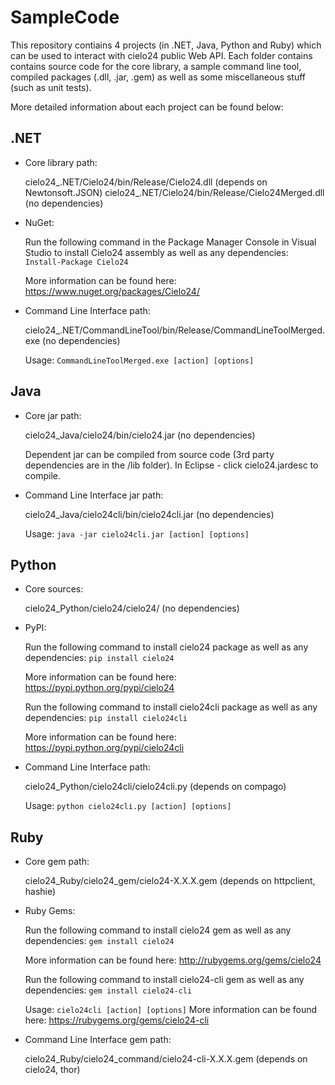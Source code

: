 SampleCode
==========

This repository contiains 4 projects (in .NET, Java, Python and Ruby)
which can be used to interact with cielo24 public Web API.
Each folder contains contains source code for the core library,
a sample command line tool, compiled packages (.dll, .jar, .gem)
as well as some miscellaneous stuff (such as unit tests).

More detailed information about each project can be found below:

.NET
----
  
* Core library path:

    cielo24_.NET/Cielo24/bin/Release/Cielo24.dll (depends on Newtonsoft.JSON)
    cielo24_.NET/Cielo24/bin/Release/Cielo24Merged.dll (no dependencies)
    
* NuGet:

    Run the following command in the Package Manager Console in Visual Studio
    to install Cielo24 assembly as well as any dependencies:
      `Install-Package Cielo24`
      
    More information can be found here: https://www.nuget.org/packages/Cielo24/
    
* Command Line Interface path:

    cielo24_.NET/CommandLineTool/bin/Release/CommandLineToolMerged.exe (no dependencies)
    
    Usage: `CommandLineToolMerged.exe [action] [options]`

Java
----

* Core jar path:

    cielo24_Java/cielo24/bin/cielo24.jar (no dependencies)
    
    Dependent jar can be compiled from source code (3rd party dependencies are in the /lib folder).
    In Eclipse - click cielo24.jardesc to compile.
    
* Command Line Interface jar path:

    cielo24_Java/cielo24cli/bin/cielo24cli.jar (no dependencies)
    
    Usage: `java -jar cielo24cli.jar [action] [options]`
    
Python
------

* Core sources:

    cielo24_Python/cielo24/cielo24/ (no dependencies)
    
* PyPI:

    Run the following command to install сielo24 package as well as any dependencies:
      `pip install cielo24`
    
    More information can be found here: https://pypi.python.org/pypi/cielo24
    
    Run the following command to install сielo24cli package as well as any dependencies:
      `pip install cielo24cli`
      
    More information can be found here: https://pypi.python.org/pypi/cielo24cli
    
    
* Command Line Interface path:

    cielo24_Python/cielo24cli/cielo24cli.py (depends on compago)
    
    Usage: `python cielo24cli.py [action] [options]`

Ruby
----

* Core gem path:

    cielo24_Ruby/cielo24_gem/cielo24-X.X.X.gem (depends on httpclient, hashie)
    
* Ruby Gems:

    Run the following command to install сielo24 gem as well as any dependencies:
      `gem install cielo24`
    
    More information can be found here: http://rubygems.org/gems/cielo24
    
    Run the following command to install сielo24-cli gem as well as any dependencies:
      `gem install cielo24-cli`
      
    Usage: `cielo24cli [action] [options]`
    More information can be found here: https://rubygems.org/gems/cielo24-cli
    
* Command Line Interface gem path:

    cielo24_Ruby/cielo24_command/cielo24-cli-X.X.X.gem (depends on cielo24, thor)
